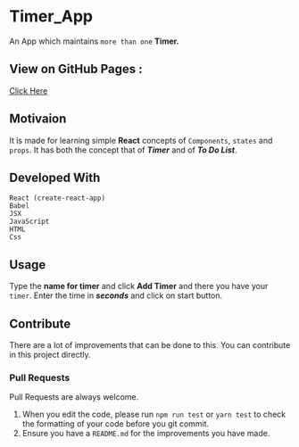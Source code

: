 # Timer_App

An App which maintains `more than one` **Timer.**

## View on GitHub Pages :
[Click Here](https://hopper01.github.io/react_timer) 

## Motivaion
It is made for learning simple **React** concepts of `Components`, `states` and `props`.
It has both the concept that of ***Timer*** and of ***To Do List***.

## Developed With
``````
React (create-react-app)
Babel
JSX
JavaScript
HTML
Css
``````

## Usage
Type the  **name for timer** and click **Add Timer** and there you have your `timer`.
Enter the time in ***seconds*** and click on start button.

## Contribute
There are a lot of improvements that can be done to this.
You can contribute in this project directly.

### Pull Requests
Pull Requests are always welcome.

1. When you edit the code, please run `npm run test` or `yarn test` to check the formatting of your code before you git commit.
2. Ensure you have a `README.md` for the improvements you have made.
